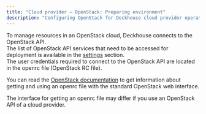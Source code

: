 ```yaml
---
title: "Cloud provider — OpenStack: Preparing environment"
description: "Configuring OpenStack for Deckhouse cloud provider operation."
---
```


To manage resources in an OpenStack cloud, Deckhouse connects to the OpenStack API.  
The list of OpenStack API services that need to be accessed for deployment is available in the [settings](./configuration.html#list-of-required-openstack-services) section.  
The user credentials required to connect to the OpenStack API are located in the openrc file (OpenStack RC file).

You can read the [OpenStack documentation](https://docs.openstack.org/ocata/admin-guide/common/cli-set-environment-variables-using-openstack-rc.html#download-and-source-the-openstack-rc-file) to get information about getting and using an openrc file with the standard OpenStack web interface.

The interface for getting an openrc file may differ if you use an OpenStack API of a cloud provider.
